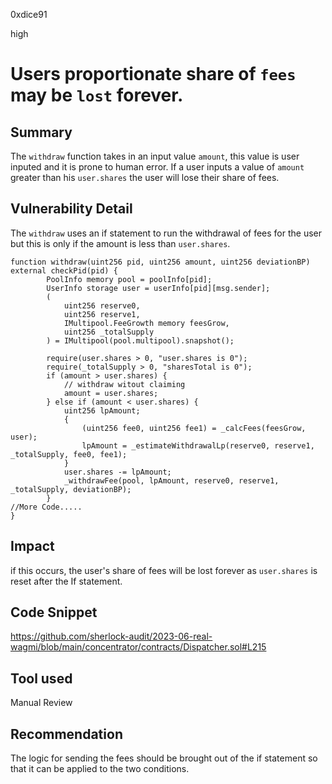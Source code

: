 0xdice91

high

# Users proportionate share of `fees` may be `lost` forever.

## Summary
The `withdraw` function takes in an input value `amount`, this value is user inputed and it is prone to human error. If a user inputs a value of `amount` greater than his `user.shares` the user will lose their share of fees.
## Vulnerability Detail
The `withdraw` uses an if statement to run the withdrawal of fees for the user but this is only if the amount is less than `user.shares`. 
```solidity
function withdraw(uint256 pid, uint256 amount, uint256 deviationBP) external checkPid(pid) {
        PoolInfo memory pool = poolInfo[pid];
        UserInfo storage user = userInfo[pid][msg.sender];
        (
            uint256 reserve0,
            uint256 reserve1,
            IMultipool.FeeGrowth memory feesGrow,
            uint256 _totalSupply
        ) = IMultipool(pool.multipool).snapshot();

        require(user.shares > 0, "user.shares is 0");
        require(_totalSupply > 0, "sharesTotal is 0");
        if (amount > user.shares) {
            // withdraw witout claiming
            amount = user.shares;
        } else if (amount < user.shares) {
            uint256 lpAmount;
            {
                (uint256 fee0, uint256 fee1) = _calcFees(feesGrow, user);
                lpAmount = _estimateWithdrawalLp(reserve0, reserve1, _totalSupply, fee0, fee1);
            }
            user.shares -= lpAmount;
            _withdrawFee(pool, lpAmount, reserve0, reserve1, _totalSupply, deviationBP);
        }
//More Code.....
}
```
## Impact
if this occurs, the user's share of fees will be lost forever as `user.shares` is reset  after the If statement.

## Code Snippet
https://github.com/sherlock-audit/2023-06-real-wagmi/blob/main/concentrator/contracts/Dispatcher.sol#L215
## Tool used

Manual Review

## Recommendation
The logic for sending the fees should be brought out of the if statement so that it can be applied to the two conditions.  